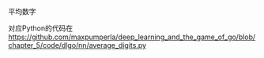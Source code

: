 平均数字

对应Python的代码在 <https://github.com/maxpumperla/deep_learning_and_the_game_of_go/blob/chapter_5/code/dlgo/nn/average_digits.py>